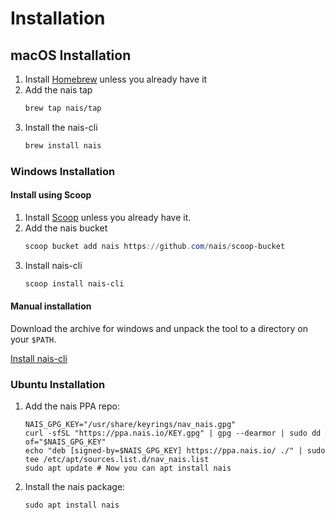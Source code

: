 # Installation

## macOS Installation

1. Install [Homebrew](https://brew.sh/) unless you already have it
2. Add the nais tap
    ```bash
    brew tap nais/tap
    ```
3. Install the nais-cli
    ```bash
    brew install nais
    ```

### Windows Installation

#### Install using Scoop

1. Install [Scoop](https://scoop.sh) unless you already have it.
2. Add the nais bucket
   ```powershell
   scoop bucket add nais https://github.com/nais/scoop-bucket
   ```
3. Install nais-cli
   ```powershell
   scoop install nais-cli
   ```

#### Manual installation

Download the archive for windows and unpack the tool to a directory on your `$PATH`.

[Install nais-cli](https://github.com/nais/nais-cli/releases/latest)

### Ubuntu Installation

1. Add the nais PPA repo:
    ``` 
    NAIS_GPG_KEY="/usr/share/keyrings/nav_nais.gpg"
    curl -sfSL "https://ppa.nais.io/KEY.gpg" | gpg --dearmor | sudo dd of="$NAIS_GPG_KEY"
    echo "deb [signed-by=$NAIS_GPG_KEY] https://ppa.nais.io/ ./" | sudo tee /etc/apt/sources.list.d/nav_nais.list
    sudo apt update # Now you can apt install nais
    ```
2. Install the nais package:
    ```
    sudo apt install nais
    ```
